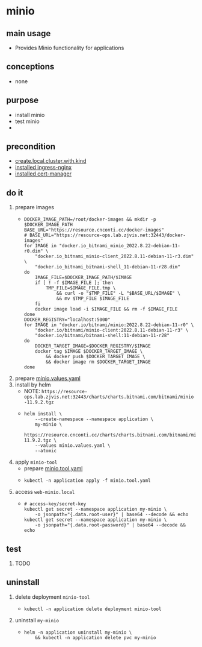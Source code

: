 # minio

## main usage
* Provides Minio functionality for applications

## conceptions
* none

## purpose
* install minio
* test minio
* 
## precondition
* [create.local.cluster.with.kind](/basics/kubernetes/create.local.cluster.with.kind.md)
* [installed ingress-nginx](/basics/kubernetes/basic%20components/ingress.nginx.md)
* [installed cert-manager](/basics/kubernetes/basic%20components/cert.manager.md)

## do it
1. prepare images
    * ```shell
      DOCKER_IMAGE_PATH=/root/docker-images && mkdir -p $DOCKER_IMAGE_PATH
      BASE_URL="https://resource.cnconti.cc/docker-images"
      # BASE_URL="https://resource-ops.lab.zjvis.net:32443/docker-images"
      for IMAGE in "docker.io_bitnami_minio_2022.8.22-debian-11-r0.dim" \
          "docker.io_bitnami_minio-client_2022.8.11-debian-11-r3.dim" \
          "docker.io_bitnami_bitnami-shell_11-debian-11-r28.dim"
      do
          IMAGE_FILE=$DOCKER_IMAGE_PATH/$IMAGE
          if [ ! -f $IMAGE_FILE ]; then
              TMP_FILE=$IMAGE_FILE.tmp \
                  && curl -o "$TMP_FILE" -L "$BASE_URL/$IMAGE" \
                  && mv $TMP_FILE $IMAGE_FILE
          fi
          docker image load -i $IMAGE_FILE && rm -f $IMAGE_FILE
      done
      DOCKER_REGISTRY="localhost:5000"
      for IMAGE in "docker.io/bitnami/minio:2022.8.22-debian-11-r0" \
          "docker.io/bitnami/minio-client:2022.8.11-debian-11-r3" \
          "docker.io/bitnami/bitnami-shell:11-debian-11-r28"
      do
          DOCKER_TARGET_IMAGE=$DOCKER_REGISTRY/$IMAGE
          docker tag $IMAGE $DOCKER_TARGET_IMAGE \
              && docker push $DOCKER_TARGET_IMAGE \
              && docker image rm $DOCKER_TARGET_IMAGE
      done
      ```
2. prepare [minio.values.yaml](resources/minio.values.yaml.md)
3. install by helm
    * NOTE: `https://resource-ops.lab.zjvis.net:32443/charts/charts.bitnami.com/bitnami/minio-11.9.2.tgz`
    * ```shell
      helm install \
          --create-namespace --namespace application \
          my-minio \
          https://resource.cnconti.cc/charts/charts.bitnami.com/bitnami/minio-11.9.2.tgz \
          --values minio.values.yaml \
          --atomic
      ```
4. apply `minio-tool`
    * prepare [minio.tool.yaml](resources/minio.tool.yaml.md)
    * ```shell
      kubectl -n application apply -f minio.tool.yaml
      ```
5. access `web-minio.local`
    * ```shell
      # access-key/secret-key
      kubectl get secret --namespace application my-minio \
          -o jsonpath="{.data.root-user}" | base64 --decode && echo
      kubectl get secret --namespace application my-minio \
          -o jsonpath="{.data.root-password}" | base64 --decode && echo
      ```

## test
1. TODO

## uninstall
1. delete deployment `minio-tool`
    * ```shell
      kubectl -n application delete deployment minio-tool
      ```
2. uninstall `my-minio`
    * ```shell
      helm -n application uninstall my-minio \
          && kubectl -n application delete pvc my-minio
      ```
